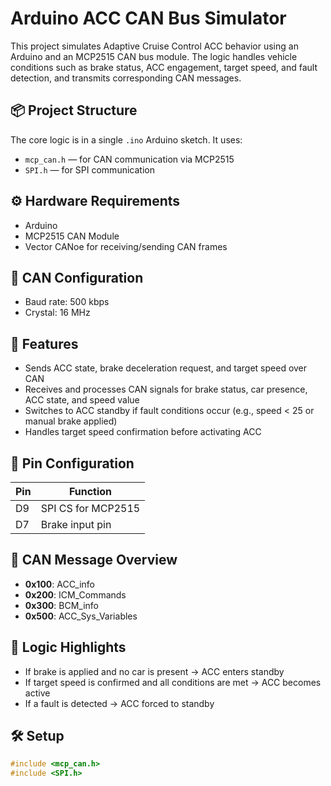 # Arduino ACC CAN Bus Simulator

This project simulates Adaptive Cruise Control ACC behavior using an Arduino and an MCP2515 CAN bus module. The logic handles vehicle conditions such as brake status, ACC engagement, target speed, and fault detection, and transmits corresponding CAN messages.

## 📦 Project Structure

The core logic is in a single `.ino` Arduino sketch. It uses:

- `mcp_can.h` — for CAN communication via MCP2515
- `SPI.h` — for SPI communication

## ⚙️ Hardware Requirements

- Arduino
- MCP2515 CAN Module
- Vector CANoe for receiving/sending CAN frames

## 📡 CAN Configuration

- Baud rate: 500 kbps
- Crystal: 16 MHz

## 🧠 Features

- Sends ACC state, brake deceleration request, and target speed over CAN
- Receives and processes CAN signals for brake status, car presence, ACC state, and speed value
- Switches to ACC standby if fault conditions occur (e.g., speed < 25 or manual brake applied)
- Handles target speed confirmation before activating ACC

## 🔌 Pin Configuration

| Pin       | Function           |
|-----------|--------------------|
| D9        | SPI CS for MCP2515 |
| D7        | Brake input pin    |

## 📝 CAN Message Overview

- **0x100**: ACC_info
- **0x200**: ICM_Commands
- **0x300**: BCM_info
- **0x500**: ACC_Sys_Variables

## 🚦 Logic Highlights

- If brake is applied and no car is present → ACC enters standby
- If target speed is confirmed and all conditions are met → ACC becomes active
- If a fault is detected → ACC forced to standby

## 🛠 Setup

```cpp
#include <mcp_can.h>
#include <SPI.h>
